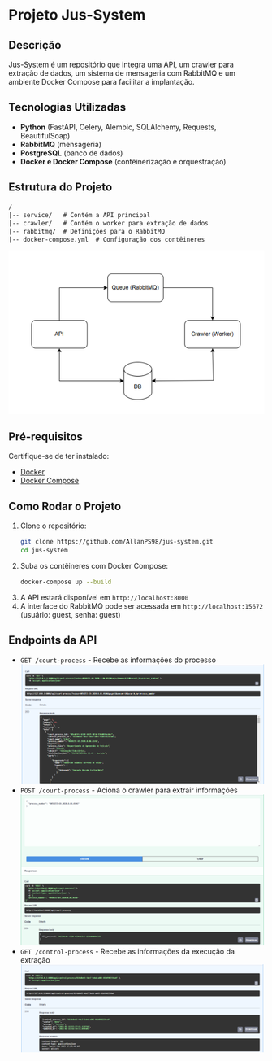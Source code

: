# Projeto Jus-System

## Descrição

Jus-System é um repositório que integra uma API, um crawler para extração de dados, um sistema de mensageria com RabbitMQ e um ambiente Docker Compose para facilitar a implantação.

## Tecnologias Utilizadas

- **Python** (FastAPI, Celery, Alembic, SQLAlchemy, Requests, BeautifulSoap)
- **RabbitMQ** (mensageria)
- **PostgreSQL** (banco de dados)
- **Docker e Docker Compose** (contêinerização e orquestração)

## Estrutura do Projeto

```
/
|-- service/   # Contém a API principal
|-- crawler/   # Contém o worker para extração de dados
|-- rabbitmq/  # Definições para o RabbitMQ
|-- docker-compose.yml  # Configuração dos contêineres
```

![Arquitetura](doc/images/arch.png)

## Pré-requisitos

Certifique-se de ter instalado:

- [Docker](https://www.docker.com/)
- [Docker Compose](https://docs.docker.com/compose/)

## Como Rodar o Projeto

1. Clone o repositório:
   ```sh
   git clone https://github.com/AllanPS98/jus-system.git
   cd jus-system
   ```
2. Suba os contêineres com Docker Compose:
   ```sh
   docker-compose up --build
   ```
3. A API estará disponível em `http://localhost:8000`
4. A interface do RabbitMQ pode ser acessada em `http://localhost:15672` (usuário: guest, senha: guest)

## Endpoints da API

- `GET /court-process` - Recebe as informações do processo
![Resposta com dados do processo](doc/images/get_court_process.png)
- `POST /court-process` - Aciona o crawler para extrair informações
![Requisição de coleta](doc/images/post_court_process.png)
- `GET /control-process` - Recebe as informações da execução da extração
![Resposta com dados do status do processamento](doc/images/get_control_process.png)



